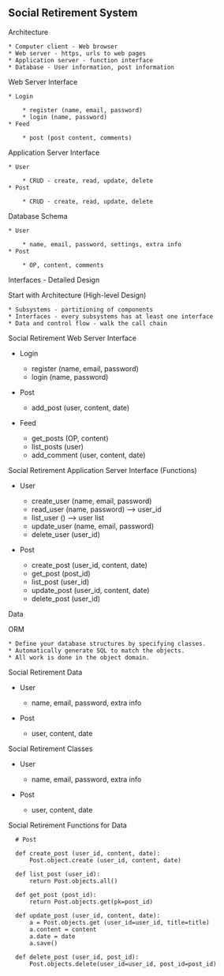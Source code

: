 ## Social Retirement System

Architecture


	* Computer client - Web browser
	* Web server - https, urls to web pages
	* Application server - function interface
	* Database - User information, post information


Web Server Interface


	* Login

		* register (name, email, password)
		* login (name, password)
	* Feed
	
        * post (post content, comments)


Application Server Interface


	* User

		* CRUD - create, read, update, delete
	* Post

		* CRUD - create, read, update, delete


Database Schema


	* User

		* name, email, password, settings, extra info
	* Post
	
        * OP, content, comments



Interfaces - Detailed Design

Start with Architecture (High-level Design)

	* Subsystems - partitioning of components
	* Interfaces - every subsystems has at least one interface
	* Data and control flow - walk the call chain


Social Retirement Web Server Interface 


* Login

	* register (name, email, password)
	* login (name, password)
* Post

	* add_post (user, content, date)
* Feed

	* get_posts (OP, content)
	* list_posts (user)
	* add_comment (user, content, date)

Social Retirement Application Server Interface (Functions)


* User

	* create_user (name, email, password)
	* read_user (name, password) --> user_id
	* list_user () --> user list
	* update_user (name, email, password)
	* delete_user (user_id)



* Post

	* create_post (user_id, content, date)
	* get_post (post_id)
	* list_post (user_id)
	* update_post (user_id, content, date)
	* delete_post (user_id)



Data

ORM


	* Define your database structures by specifying classes.  
	* Automatically generate SQL to match the objects.
	* All work is done in the object domain.


Social Retirement Data


* User

	* name, email, password, extra info
* Post

	* user, content, date


Social Retirement Classes


* User

	* name, email, password, extra info
* Post

	* user, content, date


Social Retirement Functions for Data

	  # Post

	  def create_post (user_id, content, date):
	      Post.object.create (user_id, content, date)

	  def list_post (user_id):
	      return Post.objects.all()

	  def get_post (post_id):
	      return Post.objects.get(pk=post_id)

	  def update_post (user_id, content, date):
	      a = Post.objects.get (user_id=user_id, title=title)
	      a.content = content
	      a.date = date
	      a.save()

	  def delete_post (user_id, post_id):
	      Post.objects.delete(user_id=user_id, post_id=post_id)
